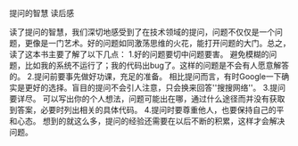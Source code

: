 ﻿提问的智慧 读后感

读了提问的智慧，我们深切地感受到了在技术领域的提问，问题不仅仅是一个问题，更像是一门艺术。好的问题如同激荡思维的火花，能打开问题的大门。总之，读了这本书主要了解了以下几点：
1.好的问题要切中问题要害。
避免模糊的问题，比如我的系统不运行了；我的代码出bug了。这样的问题是不会有人愿意解答的。
2.提问前要事先做好功课，充足的准备。
相比提问而言，有时Google一下确实是更好的选择。盲目的提问不会引人注意，只会换来回答''搜搜网络''。
3.提问要详尽。
可以写出你的个人想法，问题可能出在哪，通过什么途径而并没有获取到答案，必要时列出相关的具体代码。
4.提问时要尊重他人，也要保持自己的平和心态。
想到的就这么多，提问的经验还需要在以后不断的积累，这样才会解决问题。
